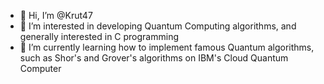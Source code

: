 - 👋 Hi, I’m @Krut47
- 👀 I’m interested in developing Quantum Computing algorithms, and generally interested in C programming
- 🌱 I’m currently learning how to implement famous Quantum algorithms, such as Shor's and Grover's algorithms on IBM's Cloud Quantum Computer

<!---
Krut47/Krut47 is a ✨ special ✨ repository because its `README.md` (this file) appears on your GitHub profile.
You can click the Preview link to take a look at your changes.
--->

